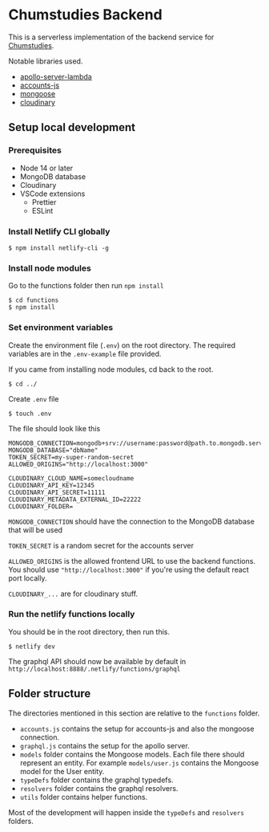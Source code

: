 # Chumstudies Backend

This is a serverless implementation of the backend service for [Chumstudies](https://chumstudies.netlify.app/).

Notable libraries used.

- [apollo-server-lambda](https://www.npmjs.com/package/apollo-server-lambda)
- [accounts-js](https://www.accountsjs.com/)
- [mongoose](https://mongoosejs.com/)
- [cloudinary](https://cloudinary.com/)

## Setup local development

### Prerequisites

- Node 14 or later
- MongoDB database
- Cloudinary
- VSCode extensions
  - Prettier
  - ESLint

### Install Netlify CLI globally

```console
$ npm install netlify-cli -g
```

### Install node modules

Go to the functions folder then run `npm install`

```console
$ cd functions
$ npm install
```

### Set environment variables

Create the environment file (`.env`) on the root directory. The required variables are in the `.env-example` file provided.

If you came from installing node modules, cd back to the root.

```console
$ cd ../
```

Create `.env` file

```console
$ touch .env
```

The file should look like this

```
MONGODB_CONNECTION=mongodb+srv://username:password@path.to.mongodb.server
MONGODB_DATABASE="dbName"
TOKEN_SECRET=my-super-random-secret
ALLOWED_ORIGINS="http://localhost:3000"

CLOUDINARY_CLOUD_NAME=somecloudname
CLOUDINARY_API_KEY=12345
CLOUDINARY_API_SECRET=11111
CLOUDINARY_METADATA_EXTERNAL_ID=22222
CLOUDINARY_FOLDER=
```

`MONGODB_CONNECTION` should have the connection to the MongoDB database that will be used

`TOKEN_SECRET` is a random secret for the accounts server

`ALLOWED_ORIGINS` is the allowed frontend URL to use the backend functions. You should use `"http://localhost:3000"` if you're using the default react port locally.

`CLOUDINARY_...` are for cloudinary stuff.

### Run the netlify functions locally

You should be in the root directory, then run this.

```console
$ netlify dev
```

The graphql API should now be available by default in `http://localhost:8888/.netlify/functions/graphql`

## Folder structure

The directories mentioned in this section are relative to the `functions` folder.

- `accounts.js` contains the setup for accounts-js and also the mongoose connection.
- `graphql.js` contains the setup for the apollo server.
- `models` folder contains the Mongoose models. Each file there should represent an entity. For example `models/user.js` contains the Mongoose model for the User entity.
- `typeDefs` folder contains the graphql typedefs.
- `resolvers` folder contains the graphql resolvers.
- `utils` folder contains helper functions.

Most of the development will happen inside the `typeDefs` and `resolvers` folders.
